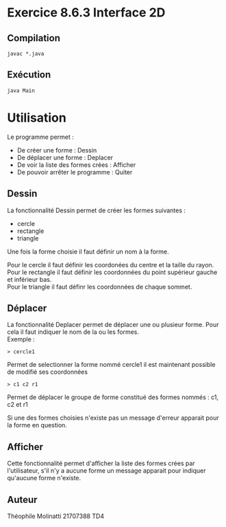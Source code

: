 # Exercice 8.6.3 Interface 2D

## Compilation 
```
javac *.java
```

## Exécution
```
java Main
```

# Utilisation
Le programme permet :
- De créer une forme : Dessin
- De déplacer une forme : Deplacer
- De voir la liste des formes crées : Afficher
- De pouvoir arrêter le programme : Quiter

## Dessin
La fonctionnalité Dessin permet de créer les formes suivantes :
- cercle
- rectangle
- triangle
    
Une fois la forme choisie il faut définir un nom à la forme.   

Pour le cercle il faut définir les coordonées du centre et la taille du rayon.   
Pour le rectangle il faut définir les coordonnées du point supérieur gauche et inférieur bas.    
Pour le triangle il faut définr les coordonnées de chaque sommet.

## Déplacer
La fonctionnalité Deplacer permet de déplacer une ou plusieur forme. Pour cela il faut indiquer le nom de la ou les formes.   
Exemple : 
```
> cercle1
```
Permet de selectionner la forme nommé cercle1 il est maintenant possible de modifié ses coordonnées

```
> c1 c2 r1
```
Permet de déplacer le groupe de forme constitué des formes nommés : c1, c2 et r1   
   
Si une des formes choisies n'existe pas un message d'erreur apparait pour la forme en question.

## Afficher
Cette fonctionnalité permet d'afficher la liste des formes crées par l'utilisateur, s'il n'y a aucune forme un message apparait pour indiquer qu'aucune forme n'existe.

## Auteur 
Théophile Molinatti 21707388 TD4